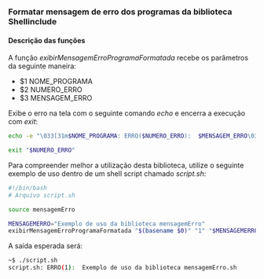 ### Formatar mensagem de erro dos programas da biblioteca Shellinclude

#### Descrição das funções 

A função _exibirMensagemErroProgramaFormatada_ recebe os parâmetros da seguinte maneira:

- $1 NOME_PROGRAMA
- $2 NUMERO_ERRO
- $3 MENSAGEM_ERRO

Exibe o erro na tela com o seguinte comando _echo_ e encerra a execução com _exit_: 

```sh
echo -e "\033[31m$NOME_PROGRAMA: ERRO($NUMERO_ERRO):  $MENSAGEM_ERRO\033[m"

exit "$NUMERO_ERRO"
```

Para compreender melhor a utilização desta biblioteca, utilize o seguinte exemplo de uso dentro de um shell script chamado _script.sh_:

```sh
#!/bin/bash
# Arquivo script.sh

source mensagemErro

MENSAGEMERRO="Exemplo de uso da biblioteca mensagemErro"
exibirMensagemErroProgramaFormatada "$(basename $0)" "1" "$MENSAGEMERRO"
```

A saída esperada será:

```sh
~$ ./script.sh
script.sh: ERRO(1):  Exemplo de uso da biblioteca mensagemErro.sh
```